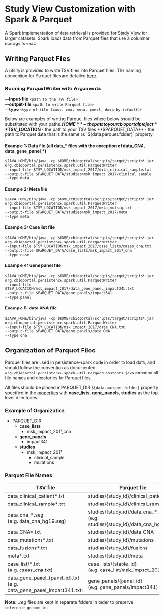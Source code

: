 # Study View Customization with Spark & Parquet

A Spark implementation of data retrieval is provided for Study View for larger datasets.
Spark loads data from Parquet files that use a columnar storage format.

## Writing Parquet Files

A utility is provided to write TSV files into Parquet files.
The naming convention for Parquet files are detailed [here](#organization-of-parquet-files).
 
### Running ParquetWriter with Arguments
**--input-file** `<path to the TSV file>`<br>
**--output-file** `<path to write Parquet file>`<br>
**--type** `<type of file (case, cna, meta, panel, data by default)>`<br>

Below are examples of writing Parquet files where below should be substituted with your paths.
**$HOME** - the path to your cbioportal project
**$TSV_LOCATION** - the path to your TSV files
**$PARQUET_DATA** - the path to Parquet data that is the same as `${data.parquet.folder}` property.

#### Example 1: Data file (all data_* files with the exception of data_CNA, data_gene_panel_*)
```console
$JAVA_HOME/bin/java -cp $HOME/cbioportal/scripts/target/scripts*.jar org.cbioportal.persistence.spark.util.ParquetWriter
--input-file $TSV_LOCATION/msk_impact_2017/data_clinical_sample.txt
--output-file $PARQUET_DATA/studies/msk_impact_2017/clinical_sample
--type data
```

#### Example 2: Meta file
```console
$JAVA_HOME/bin/java -cp $HOME/cbioportal/scripts/target/scripts*.jar org.cbioportal.persistence.spark.util.ParquetWriter
--input-file $TSV_LOCATION/msk_impact_2017/meta_mutsig.txt
--output-file $PARQUET_DATA/studies/msk_impact_2017/meta
--type meta
```

#### Example 3: Case list file
```console
$JAVA_HOME/bin/java -cp $HOME/cbioportal/scripts/target/scripts*.jar org.cbioportal.persistence.spark.util.ParquetWriter
--input-file $TSV_LOCATION/msk_impact_2017/case_lists/cases_cna.txt
--output-file $PARQUET_DATA/case_lists/msk_impact_2017_cna
--type case
```

#### Example 4: Gene panel file
```console
$JAVA_HOME/bin/java -cp $HOME/cbioportal/scripts/target/scripts*.jar org.cbioportal.persistence.spark.util.ParquetWriter
--input-file $TSV_LOCATION/msk_impact_2017/data_gene_panel_impact341.txt
--output-file $PARQUET_DATA/gene_panels/impact341
--type panel
```

#### Example 5: data CNA file
```console
$JAVA_HOME/bin/java -cp $HOME/cbioportal/scripts/target/scripts*.jar org.cbioportal.persistence.spark.util.ParquetWriter
--input-file $TSV_LOCATION/msk_impact_2017/data_CNA.txt
--output-file $PARQUET_DATA/gene_panels/data_CNA
--type cna
```

## Organization of Parquet Files

Parquet files are used in persistence-spark code in order to load data, and should follow the convention as documented.
`org.cbioportal.persistence.spark.util.ParquetConstants.java` contains all file names and directories for Parquet files. 

All files should be placed in PARQUET_DIR `${data.parquet.folder}` property specified in the [properties](portal.properties-Reference.md#spark-parquet) with **case_lists**, **gene_panels**, **studies** as the top level directories.

### Example of Organization
 
* PARQUET_DIR
    * **case_lists**
        * msk_impact_2017_cna
    * **gene_panels**
        * impact341
    * **studies**
        * msk_impact_2017
            * clinical_sample
            * mutations

### Parquet File Names

| TSV file                         	                                     | Parquet file                                                           	        |
|------------------------------------------------------------------------|----------------------------------------------------------------------------------|	
| data_clinical_patient*.txt                                             | studies/{study_id}/clinical_patient                                              |
| data_clinical_sample*.txt                                              | studies/{study_id}/clinical_sample                                               |
| data_cna_*.seg<br>(e.g. data_cna_hg19.seg)                             | studies/{study_id}/data_cna_*.seg<br>(e.g. studies/{study_id}/data_cna_hg19.seg) | 
| data_CNA*.txt                                                          | studies/{study_id}/data_CNA                                                      |
| data_mutations*.txt                                                    | studies/{study_id}/mutations                                                     |
| data_fusions*.txt                                                      | studies/{study_id}/fusions                                                       |
| meta*.txt                                                              | studies/{study_id}/meta                                                          |
| case_list/*.txt<br>(e.g. cases_cna.txt)                                | case_lists/{stable_id}<br>(e.g. case_list/msk_impact_2017_cna)                   |
| data_gene_panel_{panel_id}.txt <br>(e.g. data_gene_panel_impact341.txt) | gene_panels/{panel_id}<br>(e.g. gene_panels/impact341)                           |

**Note:** *.seg* files are kept in separate folders in order to preserve `reference_genome_id`.